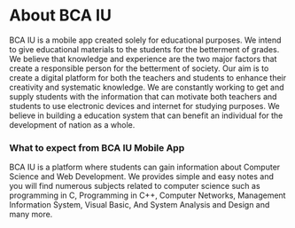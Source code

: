 <h1>About BCA IU</h1>
<p> BCA IU is a mobile app created solely for educational purposes. We intend to give educational materials to the students for the betterment of grades. 
  We believe that knowledge and experience are the two major factors that create a responsible person for the betterment of society. 
  Our aim is to create a digital platform for both the teachers and students to enhance their creativity and systematic knowledge. 
  We are constantly working to get and supply students with the information that can motivate both teachers and students to use electronic devices and 
  internet for studying purposes. We believe in building a education system that can benefit an individual for the development of nation as a whole.
</p>

<h3>What to expect from BCA IU Mobile App</h3>

<p> BCA IU is a platform where students can gain information about Computer Science and Web Development. We provides simple and easy notes and you will find numerous 
    subjects related to computer science such as programming in C, Programming in C++, Computer Networks, Management Information System, Visual Basic, And System 
   Analysis and Design and many more.
</p>
   
